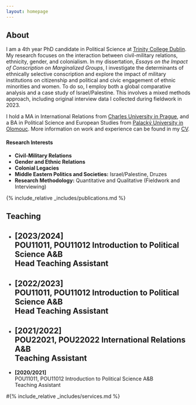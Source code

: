 ```yaml
---
layout: homepage
---
```


## About

I am a 4th year PhD candidate in Political Science at <a href="http://tcd.ie" target="_blank">Trinity College Dublin</a>. My research focuses on the interaction between civil-military relations, ethnicity, gender, and colonialism. In my dissertation, <em>Essays on the Impact of Conscription on Marginalized Groups</em>, I investigate the determinants of ethnically selective conscription and explore the impact of military institutions on citizenship and political and civic engagement of ethnic minorities and women. To do so, I employ both a global comparative analysis and a case study of Israel/Palestine. This involves a mixed methods approach, including original interview data I collected during fieldwork in 2023.

I hold a MA in International Relations from <a href="http://cuni.cz" target="_blank">Charles University in Prague</a>, and a BA in Political Science and European Studies from <a href="http://upol.cz" target="_blank">Palacký University in Olomouc</a>. More information on work and experience can be found in my [CV](assets/files/curriculum_vitae.pdf).

#### Research Interests

- **Civil-Military Relations**
- **Gender and Ethnic Relations**
- **Colonial Legacies**
- **Middle Eastern Politics and Societies:** Israel/Palestine, Druzes
- **Research Methodology:** Quantitative and Qualitative (Fieldwork and Interviewing)

{% include_relative _includes/publications.md %}

## Teaching

- **[2023/2024]**<br>
  POU11011, POU11012 Introduction to Political Science A&B<br>
  Head Teaching Assistant<br>
  ---
- **[2022/2023]**<br>
  POU11011, POU11012 Introduction to Political Science A&B<br>
  Head Teaching Assistant<br>
  ---
- **[2021/2022]**<br>
  POU22021, POU22022 International Relations A&B<br>
  Teaching Assistant<br>
  ---
- **[2020/2021]**<br>
  POU11011, POU11012 Introduction to Political Science A&B<br>
  Teaching Assistant

#{% include_relative _includes/services.md %}
